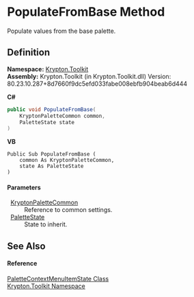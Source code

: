 # PopulateFromBase Method


Populate values from the base palette.



## Definition
**Namespace:** <a href="79d2eac2-21f4-54ff-7552-b20c33c30600.md">Krypton.Toolkit</a>  
**Assembly:** Krypton.Toolkit (in Krypton.Toolkit.dll) Version: 80.23.10.287+8d7660f9dc5efd033fabe008ebfb904beab6d444

**C#**
``` C#
public void PopulateFromBase(
	KryptonPaletteCommon common,
	PaletteState state
)
```
**VB**
``` VB
Public Sub PopulateFromBase ( 
	common As KryptonPaletteCommon,
	state As PaletteState
)
```



#### Parameters
<dl><dt>  <a href="10cffef4-a905-e22e-bec3-211bf01ee75e.md">KryptonPaletteCommon</a></dt><dd>Reference to common settings.</dd><dt>  <a href="93e626cd-00cf-240e-06c6-ab4d47e982ba.md">PaletteState</a></dt><dd>State to inherit.</dd></dl>

## See Also


#### Reference
<a href="320fc7df-70cf-5e37-5ede-a7756b444be7.md">PaletteContextMenuItemState Class</a>  
<a href="79d2eac2-21f4-54ff-7552-b20c33c30600.md">Krypton.Toolkit Namespace</a>  
